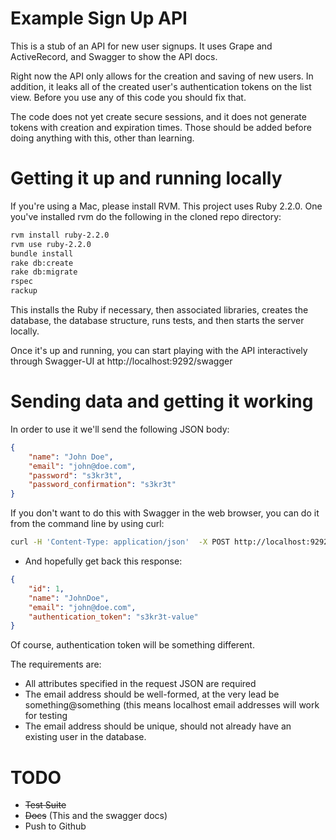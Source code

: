 # Example Sign Up API

This is a stub of an API for new user signups. It uses Grape and ActiveRecord, and Swagger to show the API docs.

Right now the API only allows for the creation and saving of new users. In addition, it leaks all of the created user's authentication tokens on the list view. Before you use any of this code you should fix that.

The code does not yet create secure sessions, and it does not generate tokens with creation and expiration times. Those should be added before doing anything with this, other than learning.

# Getting it up and running locally

If you're using a Mac, please install RVM. This project uses Ruby 2.2.0. One you've installed rvm do the following in the cloned repo directory:

```bash
rvm install ruby-2.2.0
rvm use ruby-2.2.0
bundle install
rake db:create
rake db:migrate
rspec 
rackup
```

This installs the Ruby if necessary, then associated libraries, creates the database, the database structure, runs tests, and then starts the server locally.

Once it's up and running, you can start playing with the API interactively through Swagger-UI at http://localhost:9292/swagger

# Sending data and getting it working

In order to use it we'll send the following JSON body:

``` json
{
    "name": "John Doe",
    "email": "john@doe.com",
    "password": "s3kr3t",
    "password_confirmation": "s3kr3t"
}
```

If you don't want to do this with Swagger in the web browser, you can do it from the command line by using curl:

```bash
curl -H 'Content-Type: application/json'  -X POST http://localhost:9292/v1/users/signup -d '{"name": "John Doe", "email": "john@doe.com", "password": "s3kr3t", "password_confirmation": "s3kr3t"}'
```
* And hopefully get back this response:

``` json
{
    "id": 1,
    "name": "JohnDoe",
    "email": "john@doe.com",
    "authentication_token": "s3kr3t-value"
}
```

Of course, authentication token will be something different.

The requirements are:

  * All attributes specified in the request JSON are required
  * The email address should be well-formed, at the very lead be something@something (this means localhost email addresses will work for testing
  * The email address should be unique, should not already have an existing user in the database.

# TODO

* ~~Test Suite~~
* ~~Docs~~ (This and the swagger docs)
* Push to Github

